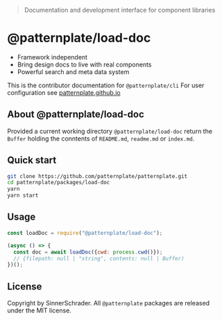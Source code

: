 > Documentation and development interface for component libraries

# @patternplate/load-doc

* Framework independent
* Bring design docs to live with real components
* Powerful search and meta data system

This is the contributor documentation for `@patternplate/cli`
For user configuration see [patternplate.github.io](https://patternplate.github.io)

## About @patternplate/load-doc

Provided a current working directory `@patternplate/load-doc` return the `Buffer` holding
the conntents of `README.md`, `readme.md` or `index.md`.

## Quick start

```sh
git clone https://github.com/patternplate/patternplate.git
cd patternplate/packages/load-doc
yarn
yarn start
```

## Usage

```js
const loadDoc = require("@patternplate/load-doc");

(async () => {
  const doc = await loadDoc({cwd: process.cwd()});
  // {filepath: null | "string", contents: null | Buffer)
})();
```

## License

Copyright by SinnerSchrader. All `@patternplate` packages are released under the MIT license.

